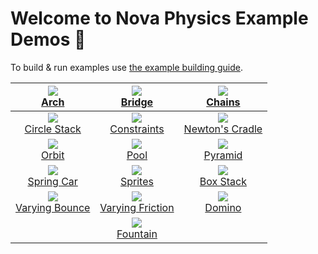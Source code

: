 # Welcome to Nova Physics Example Demos 👋
To build & run examples use [the example building guide](https://github.com/kadir014/nova-physics/blob/main/BUILDING.md#running-nova-physics-example-demos).

| <img src="https://raw.githubusercontent.com/kadir014/nova-physics/main/examples/assets/example_arch.png"><br> [Arch](https://github.com/kadir014/nova-physics/blob/main/examples/arch.c) | <img src="https://raw.githubusercontent.com/kadir014/nova-physics/main/examples/assets/example_bridge.png"> <br>  [Bridge](https://github.com/kadir014/nova-physics/blob/main/examples/bridge.c) | <img src="https://raw.githubusercontent.com/kadir014/nova-physics/main/examples/assets/example_chains.png"> <br>  [Chains](https://github.com/kadir014/nova-physics/blob/main/examples/chains.c) |
| :---: | :---: | :---: |
| <img src="https://raw.githubusercontent.com/kadir014/nova-physics/main/examples/assets/example_circle_stack.png"> <br> [Circle Stack](https://github.com/kadir014/nova-physics/blob/main/examples/circle_stack.c) | <img src="https://raw.githubusercontent.com/kadir014/nova-physics/main/examples/assets/example_springs.png"> <br> [Constraints](https://github.com/kadir014/nova-physics/blob/main/examples/constraints.c) | <img src="https://raw.githubusercontent.com/kadir014/nova-physics/main/examples/assets/example_newtonscradle.png"> <br> [Newton's Cradle](https://github.com/kadir014/nova-physics/blob/main/examples/newtons_cradle.c) |
| <img src="https://raw.githubusercontent.com/kadir014/nova-physics/main/examples/assets/example_orbit.png"> <br> [Orbit](https://github.com/kadir014/nova-physics/blob/main/examples/orbit.c) | <img src="https://raw.githubusercontent.com/kadir014/nova-physics/main/examples/assets/example_pool.png"> <br> [Pool](https://github.com/kadir014/nova-physics/blob/main/examples/pool.c) | <img src="https://raw.githubusercontent.com/kadir014/nova-physics/main/examples/assets/example_pyramid.png"> <br> [Pyramid](https://github.com/kadir014/nova-physics/blob/main/examples/pyramid.c) |
| <img src="https://raw.githubusercontent.com/kadir014/nova-physics/main/examples/assets/example_spring_car.png"> <br> [Spring Car](https://github.com/kadir014/nova-physics/blob/main/examples/spring_car.c) | <img src="https://raw.githubusercontent.com/kadir014/nova-physics/main/examples/assets/example_sprites.png"> <br> [Sprites](https://github.com/kadir014/nova-physics/blob/main/examples/sprites.c) | <img src="https://raw.githubusercontent.com/kadir014/nova-physics/main/examples/assets/example_stack.png"> <br> [Box Stack](https://github.com/kadir014/nova-physics/blob/main/examples/stack.c) |
| <img src="https://raw.githubusercontent.com/kadir014/nova-physics/main/examples/assets/example_vbounce.png"> <br> [Varying Bounce](https://github.com/kadir014/nova-physics/blob/main/examples/varying_bounce.c) | <img src="https://raw.githubusercontent.com/kadir014/nova-physics/main/examples/assets/example_vfriction.png"> <br> [Varying Friction](https://github.com/kadir014/nova-physics/blob/main/examples/varying_friction.c) | <img src="https://raw.githubusercontent.com/kadir014/nova-physics/main/examples/assets/example_domino.png"> <br> [Domino](https://github.com/kadir014/nova-physics/blob/main/examples/domino.c) |
| <br> | <img src="https://raw.githubusercontent.com/kadir014/nova-physics/main/examples/assets/example_fountain.png"> <br> [Fountain](https://github.com/kadir014/nova-physics/blob/main/examples/fountain.c) | <br> |